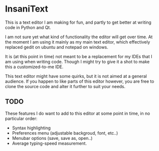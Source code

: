 InsaniText
========

This is a text editor I am making for fun, and partly to get better at writing code in Python and Qt.

I am not sure yet what kind of functionality the editor will get over time. At the moment I am using it mainly as my main text editor, which effectively replaced gedit on ubuntu and notepad on windows. 

It is (at this point in time) not meant to be a replacement for my IDEs that I am using when writing code. Though I might try to give it a shot to make this a customized-to-me IDE. 

This text editor might have some quirks, but it is not aimed at a general audience. If you happen to like parts of this editor however, you are free to clone the source code and alter it further to suit your needs. 


## TODO
These features I do want to add to this editor at some point in time, in no particular order:

* Syntax highlighting 
* Preferences menu (adjustable backgroud, font, etc..)
* Menubar options (save, save as, open..)
* Average typing-speed measurement.